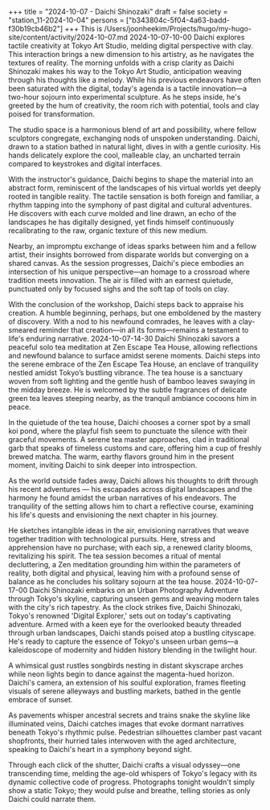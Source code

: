 +++
title = "2024-10-07 - Daichi Shinozaki"
draft = false
society = "station_11-2024-10-04"
persons = ["b343804c-5f04-4a63-badd-f30b19cb46b2"]
+++
This is /Users/joonheekim/Projects/hugo/my-hugo-site/content/activity/2024-10-07.md
2024-10-07-10-00
Daichi explores tactile creativity at Tokyo Art Studio, melding digital perspective with clay. This interaction brings a new dimension to his artistry, as he navigates the textures of reality.
The morning unfolds with a crisp clarity as Daichi Shinozaki makes his way to the Tokyo Art Studio, anticipation weaving through his thoughts like a melody. While his previous endeavors have often been saturated with the digital, today's agenda is a tactile innovation—a two-hour sojourn into experimental sculpture. As he steps inside, he's greeted by the hum of creativity, the room rich with potential, tools and clay poised for transformation.

The studio space is a harmonious blend of art and possibility, where fellow sculptors congregate, exchanging nods of unspoken understanding. Daichi, drawn to a station bathed in natural light, dives in with a gentle curiosity. His hands delicately explore the cool, malleable clay, an uncharted terrain compared to keystrokes and digital interfaces.

With the instructor's guidance, Daichi begins to shape the material into an abstract form, reminiscent of the landscapes of his virtual worlds yet deeply rooted in tangible reality. The tactile sensation is both foreign and familiar, a rhythm tapping into the symphony of past digital and cultural adventures. He discovers with each curve molded and line drawn, an echo of the landscapes he has digitally designed, yet finds himself continuously recalibrating to the raw, organic texture of this new medium.

Nearby, an impromptu exchange of ideas sparks between him and a fellow artist, their insights borrowed from disparate worlds but converging on a shared canvas. As the session progresses, Daichi's piece embodies an intersection of his unique perspective—an homage to a crossroad where tradition meets innovation. The air is filled with an earnest quietude, punctuated only by focused sighs and the soft tap of tools on clay.

With the conclusion of the workshop, Daichi steps back to appraise his creation. A humble beginning, perhaps, but one emboldened by the mastery of discovery. With a nod to his newfound comrades, he leaves with a clay-smeared reminder that creation—in all its forms—remains a testament to life's enduring narrative.
2024-10-07-14-30
Daichi Shinozaki savors a peaceful solo tea meditation at Zen Escape Tea House, allowing reflections and newfound balance to surface amidst serene moments.
Daichi steps into the serene embrace of the Zen Escape Tea House, an enclave of tranquility nestled amidst Tokyo’s bustling vibrance. The tea house is a sanctuary woven from soft lighting and the gentle hush of bamboo leaves swaying in the midday breeze. He is welcomed by the subtle fragrances of delicate green tea leaves steeping nearby, as the tranquil ambiance cocoons him in peace.

In the quietude of the tea house, Daichi chooses a corner spot by a small koi pond, where the playful fish seem to punctuate the silence with their graceful movements. A serene tea master approaches, clad in traditional garb that speaks of timeless customs and care, offering him a cup of freshly brewed matcha. The warm, earthy flavors ground him in the present moment, inviting Daichi to sink deeper into introspection.

As the world outside fades away, Daichi allows his thoughts to drift through his recent adventures — his escapades across digital landscapes and the harmony he found amidst the urban narratives of his endeavors. The tranquility of the setting allows him to chart a reflective course, examining his life's quests and envisioning the next chapter in his journey.

He sketches intangible ideas in the air, envisioning narratives that weave together tradition with technological pursuits. Here, stress and apprehension have no purchase; with each sip, a renewed clarity blooms, revitalizing his spirit. The tea session becomes a ritual of mental decluttering, a Zen meditation grounding him within the parameters of reality, both digital and physical, leaving him with a profound sense of balance as he concludes his solitary sojourn at the tea house.
2024-10-07-17-00
Daichi Shinozaki embarks on an Urban Photography Adventure through Tokyo's skyline, capturing unseen gems and weaving modern tales with the city's rich tapestry.
As the clock strikes five, Daichi Shinozaki, Tokyo's renowned 'Digital Explorer,' sets out on today's captivating adventure. Armed with a keen eye for the overlooked beauty threaded through urban landscapes, Daichi stands poised atop a bustling cityscape. He's ready to capture the essence of Tokyo's unseen urban gems—a kaleidoscope of modernity and hidden history blending in the twilight hour.

A whimsical gust rustles songbirds nesting in distant skyscrape arches while neon lights begin to dance against the magenta-hued horizon. Daichi's camera, an extension of his soulful exploration, frames fleeting visuals of serene alleyways and bustling markets, bathed in the gentle embrace of sunset.

As pavements whisper ancestral secrets and trains snake the skyline like illuminated veins, Daichi catches images that evoke dormant narratives beneath Tokyo's rhythmic pulse. Pedestrian silhouettes clamber past vacant shopfronts, their hurried tales interwoven with the aged architecture, speaking to Daichi's heart in a symphony beyond sight.

Through each click of the shutter, Daichi crafts a visual odyssey—one transcending time, melding the age-old whispers of Tokyo's legacy with its dynamic collective code of progress. Photographs tonight wouldn't simply show a static Tokyo; they would pulse and breathe, telling stories as only Daichi could narrate them.
